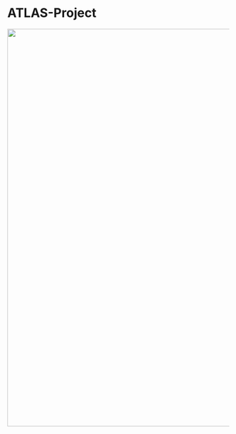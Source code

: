 # ATLAS-Project
<img src="https://user-images.githubusercontent.com/49128397/98511223-41e53800-2219-11eb-9002-091573570a20.png" width="900">
